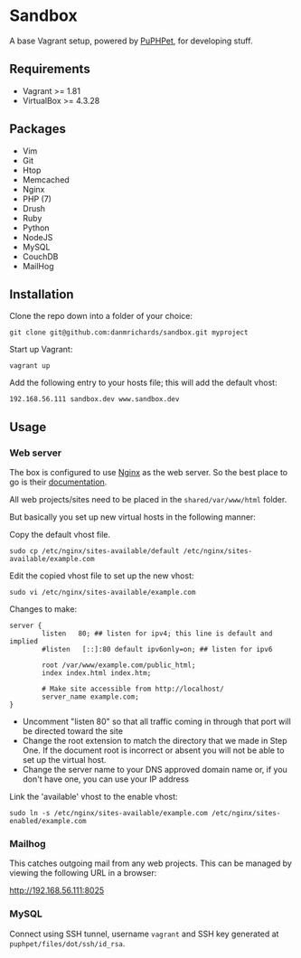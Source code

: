 # Sandbox

A base Vagrant setup, powered by [PuPHPet](https://puphpet.com/), for developing stuff.

## Requirements

* Vagrant >= 1.81
* VirtualBox >= 4.3.28

## Packages

* Vim
* Git
* Htop
* Memcached
* Nginx
* PHP (7)
* Drush
* Ruby
* Python
* NodeJS
* MySQL
* CouchDB
* MailHog

## Installation

Clone the repo down into a folder of your choice:

```
git clone git@github.com:danmrichards/sandbox.git myproject
```

Start up Vagrant:

```
vagrant up
```

Add the following entry to your hosts file; this will add the default vhost:

```
192.168.56.111 sandbox.dev www.sandbox.dev
```

## Usage

### Web server

The box is configured to use [Nginx](http://nginx.org/) as the web server. So the best place to go is their [documentation](http://nginx.org/en/docs/).

All web projects/sites need to be placed in the `shared/var/www/html` folder.

But basically you set up new virtual hosts in the following manner:

Copy the default vhost file.
```
sudo cp /etc/nginx/sites-available/default /etc/nginx/sites-available/example.com
```

Edit the copied vhost file to set up the new vhost:

```
sudo vi /etc/nginx/sites-available/example.com
```

Changes to make:
```
server {
        listen   80; ## listen for ipv4; this line is default and implied
        #listen   [::]:80 default ipv6only=on; ## listen for ipv6

        root /var/www/example.com/public_html;
        index index.html index.htm;

        # Make site accessible from http://localhost/
        server_name example.com;
}
```

* Uncomment "listen 80" so that all traffic coming in through that port will be directed toward the site
* Change the root extension to match the directory that we made in Step One. If the document root is incorrect or absent you will not be able to set up the virtual host.
* Change the server name to your DNS approved domain name or, if you don't have one, you can use your IP address

Link the 'available' vhost to the enable vhost:

```
sudo ln -s /etc/nginx/sites-available/example.com /etc/nginx/sites-enabled/example.com
```

### Mailhog

This catches outgoing mail from any web projects. This can be managed by viewing the following URL in a browser:

http://192.168.56.111:8025

### MySQL

Connect using SSH tunnel, username `vagrant` and SSH key generated at `puphpet/files/dot/ssh/id_rsa`.
